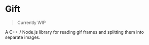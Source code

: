 # Gift

> Currently WIP

A C++ / Node.js library for reading gif frames and splitting them into separate images.
